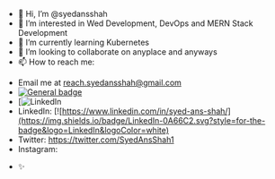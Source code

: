 - 👋 Hi, I’m @syedansshah
- 👀 I’m interested in Wed Development, DevOps and MERN Stack Development
- 🌱 I’m currently learning Kubernetes
- 💞️ I’m looking to collaborate on anyplace and anyways
- 📫 How to reach me: 
* Email me at reach.syedansshah@gmail.com 
*  [![General badge](https://img.shields.io/badge/<SUBJECT>-<STATUS>-<COLOR>.svg)](https://shields.io/)
*  [![LinkedIn]([https://shields.io/](https://img.shields.io/badge/LinkedIn-0A66C2.svg?style=for-the-badge&logo=LinkedIn&logoColor=white))
* LinkedIn: [![https://www.linkedin.com/in/syed-ans-shah/](https://img.shields.io/badge/LinkedIn-0A66C2.svg?style=for-the-badge&logo=LinkedIn&logoColor=white)
* Twitter: https://twitter.com/SyedAnsShah1
* Instagram: 
- ✨
<!---
syedansshah/syedansshah is a ✨ special ✨ repository because its `README.md` (this file) appears on your GitHub profile.
You can click the Preview link to take a look at your changes.
--->
